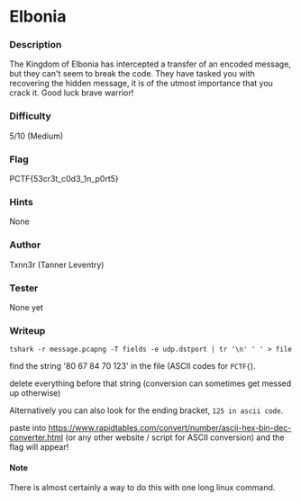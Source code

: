 # Elbonia

### Description
The Kingdom of Elbonia has intercepted a transfer of an encoded message, but they can't seem to break the code. They have tasked you with recovering the hidden message, it is of the utmost importance that you crack it. Good luck brave warrior!

### Difficulty 
5/10 (Medium)

### Flag
PCTF{53cr3t_c0d3_1n_p0rt5}

### Hints
None

### Author
Txnn3r (Tanner Leventry)

### Tester
None yet

### Writeup
`tshark -r message.pcapng -T fields -e udp.dstport | tr '\n' ' ' > file`

find the string '80 67 84 70 123' in the file (ASCII codes for `PCTF{`).

delete everything before that string (conversion can sometimes get messed up otherwise)

Alternatively you can also look for the ending bracket, `125 in ascii code`.

paste into https://www.rapidtables.com/convert/number/ascii-hex-bin-dec-converter.html (or any other website / script for ASCII conversion) and the flag will appear!

#### Note 
There is almost certainly a way to do this with one long linux command.
